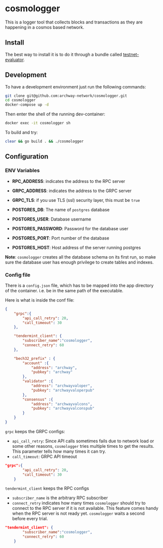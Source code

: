 # cosmologger
This is a logger tool that collects blocks and transactions as they are happening in a cosmos based network.

## Install
The best way to install it is to do it through a bundle called [testnet-evaluator](https://github.com/archway-network/testnet-evaluator/). 

## Development

To have a development environment just run the following commands:
```bash
git clone git@github.com:archway-network/cosmologger.git
cd cosmologger
docker-compose up -d
```

Then enter the shell of the running dev-container:

```bash
docker exec -it cosmologger sh
```

To build and try:

```bash
clear && go build . && ./cosmologger
```


## Configuration

### ENV Variables

* **RPC_ADDRESS**: indicates the address to the RPC server
* **GRPC_ADDRESS**: indicates the address to the GRPC server
* **GRPC_TLS**: if you use TLS (ssl) security layer, this must be `true`

* **POSTGRES_DB**: The name of `postgres` database
* **POSTGRES_USER**: Database username
* **POSTGRES_PASSWORD**: Password for the database user
* **POSTGRES_PORT**: Port number of the database
* **POSTGRES_HOST**: Host address of the server running postgres

**Note**: `cosmologger` creates all the database schema on its first run, so make sure the database user has enough privilege to create tables and indexes.


### Config file
There is a `config.json` file, which has to be mapped into the app directory of the container. i.e. be in the same path of the executable.

Here is what is inside the conf file:

```json
{
    "grpc":{
        "api_call_retry": 20,
        "call_timeout": 30
    },

    "tendermint_client": {
        "subscriber_name":"cosmologger",
        "connect_retry": 60
    },

    "bech32_prefix" : {
        "account" :{
            "address": "archway",
            "pubkey": "archway"
        },
        "validator" :{
            "address": "archwayvaloper",
            "pubkey": "archwayvaloperpub"
        },
        "consensus" :{
            "address": "archwayvalcons",
            "pubkey": "archwayvalconspub"
        }
    }
}
```

`grpc` keeps the GRPC configs:

* `api_call_retry`: Since API calls sometimes fails due to network load or some other reasons, `cosmologger` tries multiple times to get the results. This parameter tells how many times it can try.
* `call_timeout`: GRPC API timeout

```json
"grpc":{
        "api_call_retry": 20,
        "call_timeout": 30
    }
```

`tendermint_client` keeps the RPC configs

* `subscriber_name` is the arbitrary RPC subscriber
* `connect_retry` indicates how many times `cosmologger` should try to connect to the RPC server if it is not available. This feature comes handy when the RPC server is not ready yet. `cosmologger` waits a second before every trial.

```json
"tendermint_client": {
        "subscriber_name":"cosmologger",
        "connect_retry": 60
    }
```